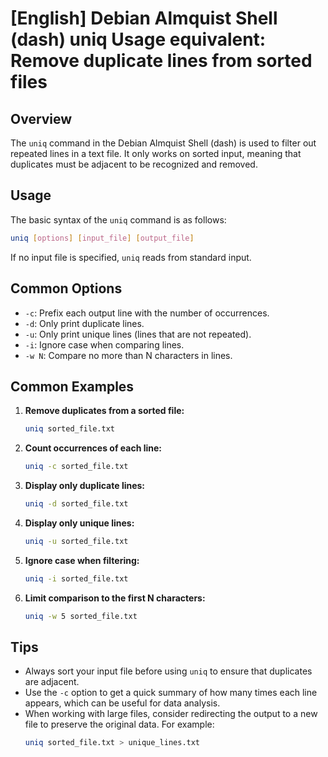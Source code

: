# [English] Debian Almquist Shell (dash) uniq Usage equivalent: Remove duplicate lines from sorted files

## Overview
The `uniq` command in the Debian Almquist Shell (dash) is used to filter out repeated lines in a text file. It only works on sorted input, meaning that duplicates must be adjacent to be recognized and removed.

## Usage
The basic syntax of the `uniq` command is as follows:

```bash
uniq [options] [input_file] [output_file]
```

If no input file is specified, `uniq` reads from standard input.

## Common Options
- `-c`: Prefix each output line with the number of occurrences.
- `-d`: Only print duplicate lines.
- `-u`: Only print unique lines (lines that are not repeated).
- `-i`: Ignore case when comparing lines.
- `-w N`: Compare no more than N characters in lines.

## Common Examples

1. **Remove duplicates from a sorted file:**
   ```bash
   uniq sorted_file.txt
   ```

2. **Count occurrences of each line:**
   ```bash
   uniq -c sorted_file.txt
   ```

3. **Display only duplicate lines:**
   ```bash
   uniq -d sorted_file.txt
   ```

4. **Display only unique lines:**
   ```bash
   uniq -u sorted_file.txt
   ```

5. **Ignore case when filtering:**
   ```bash
   uniq -i sorted_file.txt
   ```

6. **Limit comparison to the first N characters:**
   ```bash
   uniq -w 5 sorted_file.txt
   ```

## Tips
- Always sort your input file before using `uniq` to ensure that duplicates are adjacent.
- Use the `-c` option to get a quick summary of how many times each line appears, which can be useful for data analysis.
- When working with large files, consider redirecting the output to a new file to preserve the original data. For example:
  ```bash
  uniq sorted_file.txt > unique_lines.txt
  ```